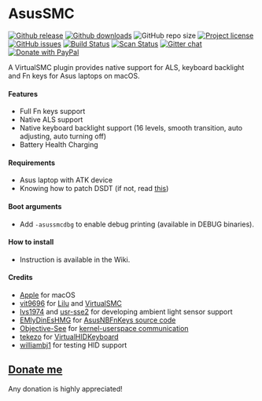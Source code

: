 # AsusSMC

[![Github release](https://img.shields.io/github/release/hieplpvip/AsusSMC.svg?color=blue)](https://github.com/hieplpvip/AsusSMC/releases/latest)
[![Github downloads](https://img.shields.io/github/downloads/hieplpvip/AsusSMC/total.svg?color=blue)](https://github.com/hieplpvip/AsusSMC/releases)
![GitHub repo size](https://img.shields.io/github/repo-size/hieplpvip/AsusSMC.svg?color=blue)
[![Project license](https://img.shields.io/github/license/hieplpvip/AsusSMC.svg?color=blue)](https://github.com/hieplpvip/AsusSMC/blob/master/LICENSE.md)
[![GitHub issues](https://img.shields.io/github/issues/hieplpvip/AsusSMC.svg)](https://github.com/hieplpvip/AsusSMC/issues)
[![Build Status](https://travis-ci.org/hieplpvip/AsusSMC.svg?branch=master)](https://travis-ci.org/hieplpvip/AsusSMC)
[![Scan Status](https://scan.coverity.com/projects/18304/badge.svg)](https://scan.coverity.com/projects/18304)
[![Gitter chat](https://img.shields.io/gitter/room/nwjs/nw.js.svg?colorB=ed1965)](https://gitter.im/hieplpvip/AsusSMC)
[![Donate with PayPal](https://img.shields.io/badge/paypal-donate-red.svg)](https://paypal.me/lebhiep)

A VirtualSMC plugin provides native support for ALS, keyboard backlight and Fn keys for Asus laptops on macOS.

#### Features
- Full Fn keys support
- Native ALS support
- Native keyboard backlight support (16 levels, smooth transition, auto adjusting, auto turning off)
- Battery Health Charging

#### Requirements
- Asus laptop with ATK device
- Knowing how to patch DSDT (if not, read [this](https://www.tonymacx86.com/threads/guide-patching-laptop-dsdt-ssdts.152573/))

#### Boot arguments
- Add `-asussmcdbg` to enable debug printing (available in DEBUG binaries).

#### How to install
- Instruction is available in the Wiki.

#### Credits
- [Apple](https://www.apple.com) for macOS
- [vit9696](https://github.com/vit9696) for [Lilu](https://github.com/acidanthera/Lilu) and [VirtualSMC](https://github.com/acidanthera/VirtualSMC)
- [lvs1974](https://github.com/lvs1974) and [usr-sse2](https://github.com/usr-sse2) for developing ambient light sensor support
- [EMlyDinEsHMG](https://osxlatitude.com/profile/7370-emlydinesh/) for [AsusNBFnKeys source code](https://github.com/EMlyDinEsHMG/AsusNBFnKeys)
- [Objective-See](https://objective-see.com) for [kernel-userspace communication](https://objective-see.com/blog/blog_0x0B.html)
- [tekezo](https://github.com/tekezo) for [VirtualHIDKeyboard](https://github.com/pqrs-org/Karabiner-VirtualHIDDevice/)
- [williambj1](https://github.com/williambj1) for testing HID support

## [Donate me](https://paypal.me/lebhiep)
Any donation is highly appreciated!
